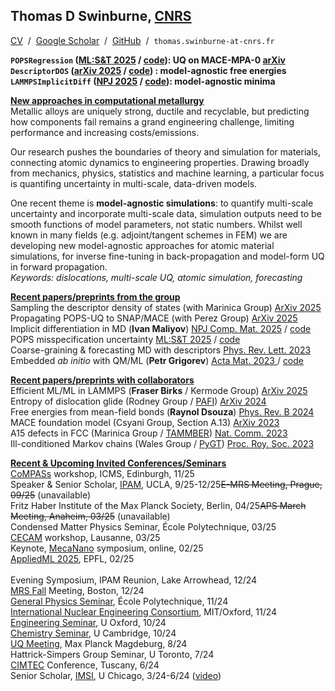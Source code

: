 ## Thomas D Swinburne, <a href="http://www.cnrs.fr" target="_new">CNRS</a>
<a href="pdf/CV-TomSwinburne-2024.pdf" target="_new">CV</a>
&nbsp;/&nbsp;
<a href="https://scholar.google.com/citations?hl=en&user=vgHQd9cAAAAJ&view_op=list_works&sortby=pubdate" target="_new">Google Scholar</a>
&nbsp;/&nbsp;
<a href="https://github.com/tomswinburne/" target="_new">GitHub</a>
&nbsp;/&nbsp;
<code>thomas.swinburne-at-cnrs.fr</code>

<strong><code>POPSRegression</code> (<a href="https://iopscience.iop.org/article/10.1088/2632-2153/ad9fce/meta" _target="_new">ML:S&T 2025</a> / <a href="https://github.com/tomswinburne/POPS-Regression" target="_new">code</a>): UQ on MACE-MPA-0 <a href="https://arxiv.org/abs/2502.07104" target="_new">arXiv</a></strong>
<br>
<strong><code>DescriptorDOS</code> (<a href="https://arxiv.org/abs/2502.18191" target="_new">arXiv 2025</a> / <a href="https://github.com/tomswinburne/DescriptorDOS" target="_new">code</a>) :  model-agnostic free energies</strong>
<br>
<strong><code>LAMMPSImplicitDiff</code> (<a href="https://www.nature.com/articles/s41524-024-01506-0" _target="_new">NPJ 2025</a> / <a href="https://github.com/marseille-matmol/LammpsImplicitDerivative" target="_new">code</a>): model-agnostic minima</strong>



<u><strong>New approaches in computational metallurgy</strong></u><br>
Metallic alloys are uniquely strong, ductile and recyclable, but predicting how components fail remains a grand engineering challenge, limiting performance and increasing costs/emissions.

Our research pushes the boundaries of theory and simulation for materials, connecting atomic dynamics to engineering properties. Drawing broadly from mechanics, physics, statistics and machine learning, a particular focus is quantifing uncertainty in multi-scale, data-driven models.<br>

One recent theme is <strong>model-agnostic simulations</strong>: to quantify 
multi-scale uncertainty and incorporate multi-scale data, simulation outputs 
need to be smooth functions of model parameters, not static numbers. Whilst
well known in many fields (e.g. adjoint/tangent schemes in FEM) we are
developing new model-agnostic approaches for atomic material simulations,
for inverse fine-tuning in back-propagation and model-form UQ in forward propagation.<br>
<em>Keywords: dislocations, multi-scale UQ, atomic simulation, forecasting</em><br>

<u><strong>Recent papers/preprints from the group</strong></u><br>
Sampling the descriptor density of states (with Marinica Group)
<a href="https://arxiv.org/abs/2502.18191" target="_new">ArXiv 2025</a><br>
Propagating POPS-UQ to SNAP/MACE (with Perez Group) <a href="https://arxiv.org/abs/2502.07104" target="_new">ArXiv 2025</a><br>
Implicit differentiation in MD (<b>Ivan Maliyov</b>) <a href="https://www.nature.com/articles/s41524-024-01506-0" _target="_new">NPJ Comp. Mat. 2025</a> / <a href="https://github.com/marseille-matmol/LammpsImplicitDerivative" target="_new">code</a><br>
POPS misspecification uncertainty
<a href="https://iopscience.iop.org/article/10.1088/2632-2153/ad9fce/meta" _target="_new">ML:S&T 2025</a> / <a href="https://github.com/tomswinburne/POPS-Regression" target="_new">code</a><br>
Coarse-graining & forecasting MD with descriptors 
<a href="http://dx.doi.org/10.1103/PhysRevLett.131.236101" target="_new" > Phys. Rev. Lett. 2023</a><br>
Embedded <em>ab initio</em> with QM/ML (<b>Petr Grigorev</b>)
<a href="https://doi.org/10.1016/j.actamat.2023.118734" target="_new" >Acta Mat. 2023 </a> / 
<a href="https://github.com/marseille-matmol/LML-retrain" target="_new">code</a><br>


<u><strong>Recent papers/preprints with collaborators</strong></u><br>
Efficient ML/ML in LAMMPS (<b>Fraser Birks</b> / Kermode Group)
<a href="https://arxiv.org/abs/2502.19081" target="_new" >ArXiv 2025</a><br>
Entropy of dislocation glide (Rodney Group / <a href="https://github.com/tomswinburne/PAFI" target="_new">PAFI</a>)
<a href="https://arxiv.org/abs/2410.04813" target="_new" >ArXiv 2024</a><br>
Free energies from mean-field bonds (<b>Raynol Dsouza</b>)
<a href="https://journals.aps.org/prb/abstract/10.1103/PhysRevB.109.064108" _target="_new" >Phys. Rev. B 2024</a><br>
MACE foundation model (Csyani Group, Section A.13)
<a href="https://arxiv.org/abs/2401.00096" >ArXiv 2023</a><br>
A15 defects in FCC (Marinica Group / <a href="https://github.com/tomswinburne/TAMMBER" target="_new">TAMMBER</a>)
<a href="https://www.nature.com/articles/s41467-023-38729-6" target="_new" >Nat. Comm. 2023</a><br>
Ill-conditioned Markov chains (Wales Group / <a href="https://github.com/tomswinburne/PyGT" target="_new">PyGT</a>)
<a href="https://royalsocietypublishing.org/doi/abs/10.1098/rsta.2022.0245" target="_new" >Proc. Roy. Soc. 2023</a><br>

<u><strong>Recent & Upcoming Invited Conferences/Seminars</strong></u><br>
<a href="https://www.icms.org.uk/workshops" target="_new">CoMPASs</a> workshop, ICMS, Edinburgh, 11/25<br>
Speaker & Senior Scholar, <a href="https://www.ipam.ucla.edu/programs/long-programs/bridging-the-gap-transitioning-from-deterministic-to-stochastic-interaction-modeling-in-electrochemistry/" target="_new">IPAM</a>, UCLA, 9/25-12/25<s>E-MRS Meeting, Prague, 09/25</s> (unavailable)<br>
Fritz Haber Institute of the Max Planck Society, Berlin, 04/25<s>APS March Meeting, Anaheim, 03/25</s> (unavailable)<br>Condensed Matter Physics Seminar, École Polytechnique, 03/25<br>
<a href="https://www.cecam.org/workshop-details/fulfilling-the-multiscale-promise-in-materials-getting-information-out-of-the-atomistic-scale-1283" target="_new">CECAM</a> workshop, Lausanne, 03/25<br>
Keynote, <a href="https://mecanano.com/working-groups/wg2/" target="_new">MecaNano</a> symposium, online, 02/25<br>
<a href="https://2025.appliedmldays.org/" target="_new">AppliedML 2025</a>, EPFL, 02/25<br>
<br>
Evening Symposium, IPAM Reunion, Lake Arrowhead, 12/24<br>
<a href="https://www.mrs.org/meetings-events/annual-meetings/2024-mrs-fall-meeting/symposium-sessions/call-for-papers/2024-fall-meeting/Symposium_MT01" target="_new">MRS Fall</a> Meeting, Boston, 12/24<br>
<a href="https://www.polytechnique.edu/education/departements-denseignement-et-de-recherche/departement-de-physique/seminaires-et-conferences" target="_new">General Physics Seminar</a>, École Polytechnique, 11/24<br>
<a href="https://ukaea.zoom.us/webinar/register/WN_w6W5HMKfSwug8ZIFYRQf9g#/registration" ttarget="_new">International Nuclear Engineering Consortium</a>, MIT/Oxford, 11/24<br>
<a href="https://eng.ox.ac.uk/solidmech/seminars/" target="_new">Engineering Seminar</a>, U Oxford, 10/24<br>
<a href="https://www.ch.cam.ac.uk/talk/216568" target="_new">Chemistry Seminar</a>, U Cambridge, 10/24<br>
<a href="https://indico3.mpi-magdeburg.mpg.de/event/40/" target="_new">UQ Meeting</a>, Max Planck Magdeburg, 8/24<br>
Hattrick-Simpers Group Seminar, U Toronto, 7/24<br>
<a href="https://www.cimtec-congress.org/" target="_new">CIMTEC</a> Conference, Tuscany, 6/24<br>
Senior Scholar, <a href="https://www.imsi.institute/activities/data-driven-materials-informatics/" target="_new">
IMSI</a>, U Chicago, 3/24-6/24 (<a href="https://www.imsi.institute/videos/descriptor-coarse-graining-and-forecasting-atomic-simulations/" target="_new">video</a>)<br>
